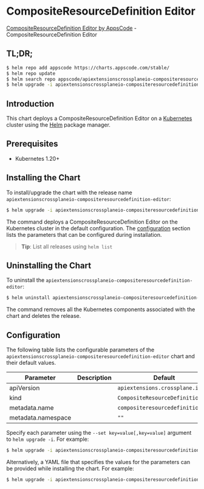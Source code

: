 # CompositeResourceDefinition Editor

[CompositeResourceDefinition Editor by AppsCode](https://appscode.com) - CompositeResourceDefinition Editor

## TL;DR;

```bash
$ helm repo add appscode https://charts.appscode.com/stable/
$ helm repo update
$ helm search repo appscode/apiextensionscrossplaneio-compositeresourcedefinition-editor --version=v0.24.0
$ helm upgrade -i apiextensionscrossplaneio-compositeresourcedefinition-editor appscode/apiextensionscrossplaneio-compositeresourcedefinition-editor -n default --create-namespace --version=v0.24.0
```

## Introduction

This chart deploys a CompositeResourceDefinition Editor on a [Kubernetes](http://kubernetes.io) cluster using the [Helm](https://helm.sh) package manager.

## Prerequisites

- Kubernetes 1.20+

## Installing the Chart

To install/upgrade the chart with the release name `apiextensionscrossplaneio-compositeresourcedefinition-editor`:

```bash
$ helm upgrade -i apiextensionscrossplaneio-compositeresourcedefinition-editor appscode/apiextensionscrossplaneio-compositeresourcedefinition-editor -n default --create-namespace --version=v0.24.0
```

The command deploys a CompositeResourceDefinition Editor on the Kubernetes cluster in the default configuration. The [configuration](#configuration) section lists the parameters that can be configured during installation.

> **Tip**: List all releases using `helm list`

## Uninstalling the Chart

To uninstall the `apiextensionscrossplaneio-compositeresourcedefinition-editor`:

```bash
$ helm uninstall apiextensionscrossplaneio-compositeresourcedefinition-editor -n default
```

The command removes all the Kubernetes components associated with the chart and deletes the release.

## Configuration

The following table lists the configurable parameters of the `apiextensionscrossplaneio-compositeresourcedefinition-editor` chart and their default values.

|     Parameter      | Description |                   Default                   |
|--------------------|-------------|---------------------------------------------|
| apiVersion         |             | <code>apiextensions.crossplane.io/v1</code> |
| kind               |             | <code>CompositeResourceDefinition</code>    |
| metadata.name      |             | <code>compositeresourcedefinition</code>    |
| metadata.namespace |             | <code>""</code>                             |


Specify each parameter using the `--set key=value[,key=value]` argument to `helm upgrade -i`. For example:

```bash
$ helm upgrade -i apiextensionscrossplaneio-compositeresourcedefinition-editor appscode/apiextensionscrossplaneio-compositeresourcedefinition-editor -n default --create-namespace --version=v0.24.0 --set apiVersion=apiextensions.crossplane.io/v1
```

Alternatively, a YAML file that specifies the values for the parameters can be provided while
installing the chart. For example:

```bash
$ helm upgrade -i apiextensionscrossplaneio-compositeresourcedefinition-editor appscode/apiextensionscrossplaneio-compositeresourcedefinition-editor -n default --create-namespace --version=v0.24.0 --values values.yaml
```
